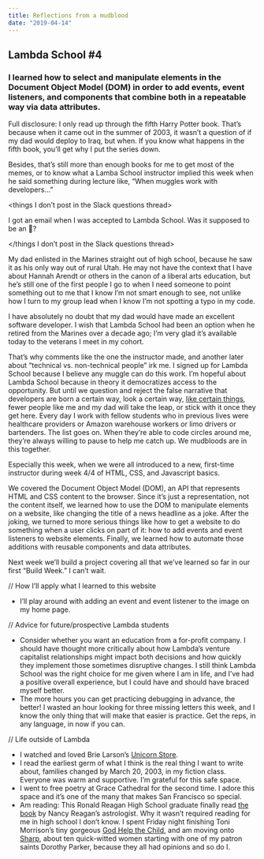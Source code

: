 ```yaml
---
title: Reflections from a mudblood 
date: "2019-04-14"
---
```


## Lambda School #4 
### I learned how to select and manipulate elements in the Document Object Model (DOM) in order to add events, event listeners, and components that combine both in a repeatable way via data attributes. 

Full disclosure: I only read up through the fifth Harry Potter book. That’s because when it came out in the summer of 2003, it wasn’t a question of if my dad would deploy to Iraq, but when. If you know what happens in the fifth book, you’ll get why I put the series down.

Besides, that’s still more than enough books for me to get most of the memes, or to know what a Lamba School instructor implied this week when he said something during lecture like, “When muggles work with developers…” 

<things I don’t post in the Slack questions thread> 

I got an email when I was accepted to Lambda School. Was it supposed to be an :owl:? 

</things I don’t post in the Slack questions thread> 

My dad enlisted in the Marines straight out of high school, because he saw it as his only way out of rural Utah. He may not have the context that I have about Hannah Arendt or others in the canon of a liberal arts education, but he’s still one of the first people I go to when I need someone to point something out to me that I know I’m not smart enough to see, not unlike how I turn to my group lead when I know I’m not spotting a typo in my code. 

I have absolutely no doubt that my dad would have made an excellent software developer. I wish that Lambda School had been an option when he retired from the Marines over a decade ago; I’m very glad it’s available today to the veterans I meet in my cohort. 

That’s why comments like the one the instructor made, and another later about “technical vs. non-technical people” irk me. I signed up for Lambda School because I believe any muggle can do this work. I’m hopeful about Lambda School because in theory it democratizes access to the opportunity. But until we question and reject the false narrative that developers are born a certain way, look a certain way, [like certain things](https://twitter.com/kimeejohnson/status/1116815245635280896), fewer people like me and my dad will take the leap, or stick with it once they get here. Every day I work with fellow students who in previous lives were healthcare providers or Amazon warehouse workers or limo drivers or bartenders. The list goes on. When they’re able to code circles around me, they’re always willing to pause to help me catch up. We mudbloods are in this together. 

Especially this week, when we were all introduced to a new, first-time instructor during week 4/4 of HTML, CSS, and Javascript basics. 

We covered the Document Object Model (DOM), an API that represents HTML and CSS content to the browser. Since it’s just a representation, not the content itself, we learned how to use the DOM to manipulate elements on a website, like changing the title of a news headline as a joke. After the joking, we turned to more serious things like how to get a website to do something when a user clicks on part of it: how to add events and event listeners to website elements. Finally, we learned how to automate those additions with reusable components and data attributes. 

Next week we’ll build a project covering all that we’ve learned so far in our first “Build Week.” I can’t wait. 

// How I’ll apply what I learned to this website 
- I’ll play around with adding an event and event listener to the image on my home page. 

// Advice for future/prospective Lambda students 
- Consider whether you want an education from a for-profit company. I should have thought more critically about how Lambda’s venture capitalist relationships might impact both decisions and how quickly they implement those sometimes disruptive changes. I still think Lambda School was the right choice for me given where I am in life, and I’ve had a positive overall experience, but I could have and should have braced myself better. 
- The more hours you can get practicing debugging in advance, the better! I wasted an hour looking for three missing letters this week, and I know the only thing that will make that easier is practice. Get the reps, in any language, in now if you can. 

// Life outside of Lambda 
- I watched and loved Brie Larson’s [Unicorn Store](https://www.youtube.com/watch?v=r_51UsTDBAE).
- I read the earliest germ of what I think is the real thing I want to write about, families changed by March 20, 2003, in my fiction class. Everyone was warm and supportive. I’m grateful for this safe space. 
- I went to free poetry at Grace Cathedral for the second time. I adore this space and it’s one of the many that makes San Francisco so special. 
- Am reading: This Ronald Reagan High School graduate finally read [the book](https://www.goodreads.com/book/show/1117496.What_Does_Joan_Say_?ac=1&from_search=true) by Nancy Reagan’s astrologist. Why it wasn’t required reading for me in high school I don’t know. I spent Friday night finishing Toni Morrison’s tiny gorgeous [God Help the Child](https://www.goodreads.com/book/show/23602473-god-help-the-child), and am moving onto [Sharp](https://www.goodreads.com/book/show/36624415-sharp), about ten quick-witted women starting with one of my patron saints Dorothy Parker, because they all had opinions and so do I. 
